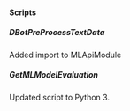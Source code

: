 
#### Scripts
##### DBotPreProcessTextData
Added import to MLApiModule
##### GetMLModelEvaluation
Updated script to Python 3.